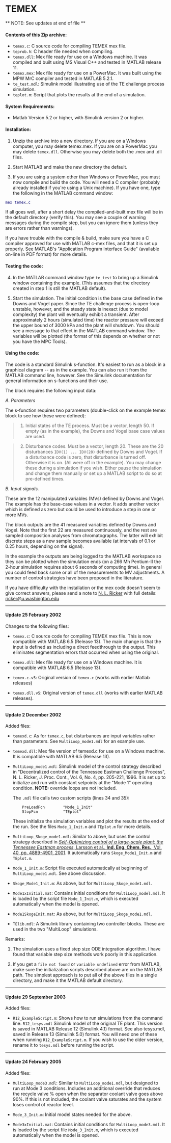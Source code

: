 TEMEX
=====

** NOTE:  See updates at end of file **

#### Contents of this Zip archive:

- `temex.c`: C source code for compiling TEMEX mex file.
- `teprob.h`: C header file needed when compiling.
- `temex.dll`: Mex file ready for use on a Windows machine. It was compiled and built using MS Visual C++ and tested in MATLAB release 11.
- `temex.mex`: Mex file ready for use on a PowerMac. It was built using the MPW MrC compiler and tested in MATLAB 5.2.1.
- `te_test.mdl`: Simulink model illustrating use of the TE challenge process simulation.
- `teplot.m`: Script that plots the results at the end of a simulation.

#### System Requirements:

- Matlab Version 5.2 or higher, with Simulink version 2 or higher.

#### Installation:

1. Unzip the archive into a new directory. If you are on a Windows computer, you may delete temex.mex. If you are on a PowerMac you may delete `temex.dll`. Otherwise you may delete both the .mex and .dll files.

2. Start MATLAB and make the new directory the default.

3. If you are using a system other than Windows or PowerMac, you must now compile and build the code. You will need a C compiler (probably already installed if you're using a Unix machine). If you have one, type the following in the MATLAB command window:

  ```matlab
  mex temex.c
  ```

  If all goes well, after a short delay the compiled-and-built mex file will be in the default directory (verify this). You may see a couple of warning messages during the compile step, but you can ignore them (unless they are errors rather than warnings).

  If you have trouble with the compile & build, make sure you have a C compiler approved for use with MATLAB c-mex files, and that it is set up properly. See MATLAB's "Application Program Interface Guide" (available on-line in PDF format) for more details.

#### Testing the code:

4. In the MATLAB command window type `te_test` to bring up a Simulink window containing the example. (This assumes that the directory created in step 1 is still the MATLAB default).

5. Start the simulation. The initial condition is the base case defined in the Downs and Vogel paper. Since the TE challenge process is open-loop unstable, however, and the steady state is inexact (due to model complexity) the plant will eventually exhibit a transient. After approximately 2 hours (simulated time) the reactor pressure will exceed the upper bound of 3000 kPa and the plant will shutdown. You should see a message to that effect in the MATLAB command window. The variables will be plotted (the format of this depends on whether or not you have the MPC Tools).

#### Using the code:

The code is a standard Simulink s-function. It's easiest to run as a block in a graphical diagram -- as in the example. You can also run it from the MATLAB command line, however. See the Simulink documentation for general information on s-functions and their use.

The block requires the following input data:

*A. Parameters*
 
The s-function requires two parameters (double-click on the example temex block to see how these were defined):

>  1. Initial states of the TE process. Must be a vector, length 50. If empty (as in the example), the Downs and Vogel base case values are used.

>  2. Disturbance codes. Must be a vector, length 20. These are the 20 disturbances `IDV(1) ... IDV(20)` defined by Downs and Vogel. If a disturbance code is zero, that disturbance is turned off. Otherwise it is on. (All were off in the example). You may change these during a simulation if you wish. Either pause the simulation and change them manually or set up a MATLAB script to do so at pre-defined times.

*B. Input signals.*

These are the 12 manipulated variables (MVs) defined by Downs and Vogel. The example has the base-case values in a vector. It adds another vector which is defined as zero but could be used to introduce a step in one or more MVs.

The block outputs are the 41 measured variables defined by Downs and Vogel. Note that the first 22 are measured continuously, and the rest are sampled composition analyses from chromatographs. The latter will exhibit discrete steps as a new sample becomes available (at intervals of 0.1 or 0.25 hours, depending on the signal).

In the example the outputs are being logged to the MATLAB workspace so they can be plotted when the simulation ends (on a 266 Mh Pentium-II the 2-hour simulation requires about 6 seconds of computing time). In general you could feed back some or all of the measurements to MV adjustments. A number of control strategies have been proposed in the literature.

If you have difficulty with the installation or the mex code doesn't seem to give correct answers, please send a note to [N. L. Ricker](mailto:ricker@u.washington.edu) with full details: [ricker@u.washington.edu](mailto:ricker@u.washington.edu)

---

#### Update 25 February 2002

Changes to the following files:

- `temex.c`: C source code for compiling TEMEX mex file. This is now compatible with MATLAB 6.5 (Release 13). The main change is that the input is defined as including a direct feedthrough to the output. This eliminates segmentation errors that occurred when using the original.

- `temex.dll`: Mex file ready for use on a Windows machine. It is compatible with MATLAB 6.5 (Release 13).

- `temex.c.v5`: Original version of `temex.c` (works with earlier Matlab releases)

- `temex.dll.v5`: Original version of `temex.dll` (works with earlier MATLAB releases).

---

#### Update 2 December 2002

Added files:

- `temexd.c`: As for `temex.c`, but disturbances are input variables rather than parameters. See `MultiLoop_mode1.mdl` for an example use.

- `temexd.dll`: Mex file version of temexd.c for use on a Windows machine. It is compatible with MATLAB 6.5 (Release 13).
                
- `MultiLoop_mode1.mdl`: Simulink model of the control strategy described in "Decentralized control of the Tennessee Eastman Challenge Process", N. L. Ricker, J. Proc. Cont., Vol. 6, No. 4, pp. 205-221, 1996. It is set up to initialize and run with constant setpoints at the "Mode 1" operating condition.
**NOTE:** override loops are not included.

  The `.mdl` file calls two custom scripts (lines 34 and 35):
    ```
        PreLoadFcn        "Mode_1_Init"
        StopFcn           "TEplot"
    ```
    These initialize the simulation variables and plot the results at the end of the run. See the files `Mode_1_Init.m` and `TEplot.m` for more details.

- `MultiLoop_Skoge_mode1.mdl`: Similar to above, but uses the control strategy described in [*Self-Optimizing control of a large-scale plant: the Tennessee Eastman process*, Larsson et al., **Ind. Eng. Chem. Res.**, Vol. 40, pp. 4889-4901, 2001](https://dx.doi.org/10.1021/ie000586y).
It automatically runs `Skoge_Mode1_Init.m` and `TEplot.m`.

- `Mode_1_Init.m`: Script file executed automatically at beginning of `MultiLoop_mode1.mdl`. See above discussion.

- `Skoge_Mode1_Init.m`: As above, but for `MultiLoop_Skoge_mode1.mdl`.

- `Mode1xInitial.mat`: Contains initial conditions for `MultiLoop_model.mdl`. It is loaded by the script file `Mode_1_Init.m`, which is executed automatically when the model is opened.

- `Mode1SkogeInit.mat`: As above, but for `MultiLoop_Skoge_mode1.mdl`.

- `TElib.mdl`: A Simulink library containing two controller blocks. These are used in the two "MultiLoop" simulations.
                
Remarks:

1. The simulation uses a fixed step size ODE integration algorithm. I have found that variable step size methods work poorly in this application.
    
2. If you get a `file not found` or `variable undefined` error from MATLAB, make sure the initialization scripts described above are on the MATLAB path. The simplest approach is to put all of the above files in a single directory, and make it the MATLAB default directory.


---

#### Update 29 September 2003

Added files:

- `R12_ExampleScript.m`: Shows how to run simulations from the command line. `R12_tesys.mdl` Simulink model of the original TE plant. This version is saved in MATLAB Release 12 (Simulink 4.1) format. See also tesys.mdl, saved in Release 13 (Simulink 5.0) format. You will need one of these when running `R12_ExampleScript.m`. If you wish to use the older version, rename it to `tesys.mdl` before running the script.


---

#### Update 24 February 2005

Added files:

- `MultiLoop_mode3.mdl`: Similar to `MultiLoop_mode1.mdl`, but designed to run at Mode 3 conditions. Includes an additional override that reduces the recycle valve % open when the separator coolant valve goes above 90%. If this is not included, the coolant valve saturates and the system loses control of reactor level.

- `Mode_3_Init.m`: Initial model states needed for the above.

- `Mode3xInitial.mat`: Contains initial conditions for `MultiLoop_mode3.mdl`. It is loaded by the script file `Mode_3_Init.m`, which is executed automatically when the model is opened.
